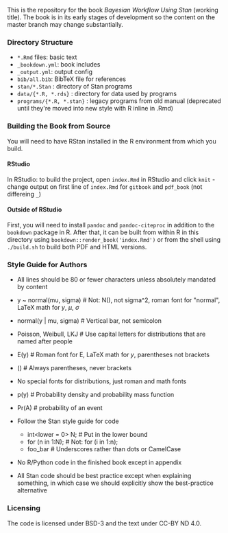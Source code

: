 This is the repository for the book *Bayesian Workflow Using Stan* (working title). The book is in its early stages of development so the content on the master branch may change substantially.

### Directory Structure

* `*.Rmd` files: basic text
* `_bookdown.yml`: book includes
* `_output.yml`: output config
* `bib/all.bib`: BibTeX file for references
* `stan/*.Stan` : directory of Stan programs
* `data/{*.R, *.rds}` : directory for data used by programs
* `programs/{*.R, *.stan}` : legacy programs from old manual (deprecated until
  they're moved into new style with R inline in .Rmd)


### Building the Book from Source

You will need to have RStan installed in the R environment from which
you build.

#### RStudio

In RStudio: to build the project, open `index.Rmd` in RStudio and click `knit`
    - change output on first line of `index.Rmd` for `gitbook` and `pdf_book` (not differeing `_`)

#### Outside of RStudio

First, you will need to install `pandoc` and `pandoc-citeproc` in
addition to the `bookdown` package in R.  After that, it can be built
from within R in this directory using `bookdown::render_book('index.Rmd')`
or from the shell using `./build.sh` to build both PDF and HTML
versions.


### Style Guide for Authors

* All lines should be 80 or fewer characters unless absolutely
mandated by content

* y ~ normal(mu, sigma) # Not: N(), not sigma^2, roman font for
  "normal", LaTeX math for $y$, $\mu$, $\sigma$

* normal(y | mu, sigma) # Vertical bar, not semicolon

* Poisson, Weibull, LKJ # Use capital letters for distributions that
  are named after people

* E(y)  # Roman font for E, LaTeX math for $y$, parentheses not brackets

* ()  # Always parentheses, never brackets

* No special fonts for distributions, just roman and math fonts

* p(y) # Probability density and probability mass function

* Pr(A)  # probability of an event

* Follow the Stan style guide for code
    - int<lower = 0> N;  # Put in the lower bound
    - for (n in 1:N); # Not:  for (i in 1:n);
    - foo_bar # Underscores rather than dots or CamelCase

* No R/Python code in the finished book except in appendix

* All Stan code should be best practice except when explaining
  something, in which case we should explicitly show the best-practice
  alternative


### Licensing

The code is licensed under BSD-3 and the text under CC-BY ND 4.0.

